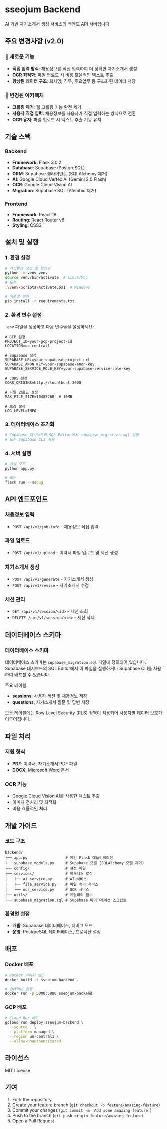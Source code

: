 # sseojum Backend

AI 기반 자기소개서 생성 서비스의 백엔드 API 서버입니다.

## 주요 변경사항 (v2.0)

### 🚀 새로운 기능
- **직접 입력 방식**: 채용정보를 직접 입력하여 더 정확한 자기소개서 생성
- **OCR 최적화**: 파일 업로드 시 비용 효율적인 텍스트 추출
- **향상된 데이터 구조**: 회사명, 직무, 주요업무 등 구조화된 데이터 저장

### 🔄 변경된 아키텍처
- **크롤링 제거**: 웹 크롤링 기능 완전 제거
- **사용자 직접 입력**: 채용정보를 사용자가 직접 입력하는 방식으로 전환
- **OCR 유지**: 파일 업로드 시 텍스트 추출 기능 유지

## 기술 스택

### Backend
- **Framework**: Flask 3.0.2
- **Database**: Supabase (PostgreSQL)
- **ORM**: Supabase 클라이언트 (SQLAlchemy 제거)
- **AI**: Google Cloud Vertex AI (Gemini 2.0 Flash)
- **OCR**: Google Cloud Vision AI
- **Migration**: Supabase SQL (Alembic 제거)

### Frontend
- **Framework**: React 18
- **Routing**: React Router v6
- **Styling**: CSS3

## 설치 및 실행

### 1. 환경 설정

```bash
# 가상환경 생성 및 활성화
python -m venv venv
source venv/bin/activate  # Linux/Mac
# 또는
.\venv\Scripts\Activate.ps1  # Windows

# 의존성 설치
pip install -r requirements.txt
```

### 2. 환경 변수 설정

`.env` 파일을 생성하고 다음 변수들을 설정하세요:

```env
# GCP 설정
PROJECT_ID=your-gcp-project-id
LOCATION=us-central1

# Supabase 설정
SUPABASE_URL=your-supabase-project-url
SUPABASE_ANON_KEY=your-supabase-anon-key
SUPABASE_SERVICE_ROLE_KEY=your-supabase-service-role-key

# CORS 설정
CORS_ORIGINS=http://localhost:3000

# 파일 업로드 설정
MAX_FILE_SIZE=10485760  # 10MB

# 로깅 설정
LOG_LEVEL=INFO
```

### 3. 데이터베이스 초기화

```bash
# Supabase 대시보드의 SQL Editor에서 supabase_migration.sql 실행
# 또는 Supabase CLI 사용
```

### 4. 서버 실행

```bash
# 개발 모드
python app.py

# 또는
flask run --debug
```

## API 엔드포인트

### 채용정보 입력
- `POST /api/v1/job-info` - 채용정보 직접 입력

### 파일 업로드
- `POST /api/v1/upload` - 이력서 파일 업로드 및 세션 생성

### 자기소개서 생성
- `POST /api/v1/generate` - 자기소개서 생성
- `POST /api/v1/revise` - 자기소개서 수정

### 세션 관리
- `GET /api/v1/session/<id>` - 세션 조회
- `DELETE /api/v1/session/<id>` - 세션 삭제

## 데이터베이스 스키마

### 데이터베이스 스키마

데이터베이스 스키마는 `supabase_migration.sql` 파일에 정의되어 있습니다. 
Supabase 대시보드의 SQL Editor에서 이 파일을 실행하거나 Supabase CLI를 사용하여 배포할 수 있습니다.

주요 테이블:
- **sessions**: 사용자 세션 및 채용정보 저장
- **questions**: 자기소개서 질문 및 답변 저장

모든 테이블에는 Row Level Security (RLS) 정책이 적용되어 사용자별 데이터 보호가 이루어집니다.

## 파일 처리

### 지원 형식
- **PDF**: 이력서, 자기소개서 PDF 파일
- **DOCX**: Microsoft Word 문서

### OCR 기능
- Google Cloud Vision AI를 사용한 텍스트 추출
- 이미지 전처리 및 최적화
- 비용 효율적인 처리

## 개발 가이드

### 코드 구조
```
backend/
├── app.py                 # 메인 Flask 애플리케이션
├── supabase_models.py     # Supabase 모델 (SQLAlchemy 모델 제거)
├── config/                # 설정 파일
├── services/              # 비즈니스 로직
│   ├── ai_service.py      # AI 서비스
│   ├── file_service.py    # 파일 처리 서비스
│   └── ocr_service.py     # OCR 서비스
├── utils/                 # 유틸리티 함수
└── supabase_migration.sql # Supabase 마이그레이션 스크립트
```

### 환경별 설정
- **개발**: Supabase 데이터베이스, 디버그 모드
- **운영**: PostgreSQL 데이터베이스, 프로덕션 설정

## 배포

### Docker 배포
```bash
# Docker 이미지 빌드
docker build -t sseojum-backend .

# 컨테이너 실행
docker run -p 5000:5000 sseojum-backend
```

### GCP 배포
```bash
# Cloud Run 배포
gcloud run deploy sseojum-backend \
  --source . \
  --platform managed \
  --region us-central1 \
  --allow-unauthenticated
```

## 라이선스

MIT License

## 기여

1. Fork the repository
2. Create your feature branch (`git checkout -b feature/amazing-feature`)
3. Commit your changes (`git commit -m 'Add some amazing feature'`)
4. Push to the branch (`git push origin feature/amazing-feature`)
5. Open a Pull Request 